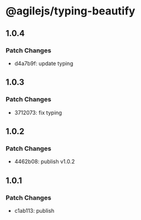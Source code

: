 # @agilejs/typing-beautify

## 1.0.4

### Patch Changes

- d4a7b9f: update typing

## 1.0.3

### Patch Changes

- 3712073: fix typing

## 1.0.2

### Patch Changes

- 4462b08: publish v1.0.2

## 1.0.1

### Patch Changes

- c1ab113: publish
